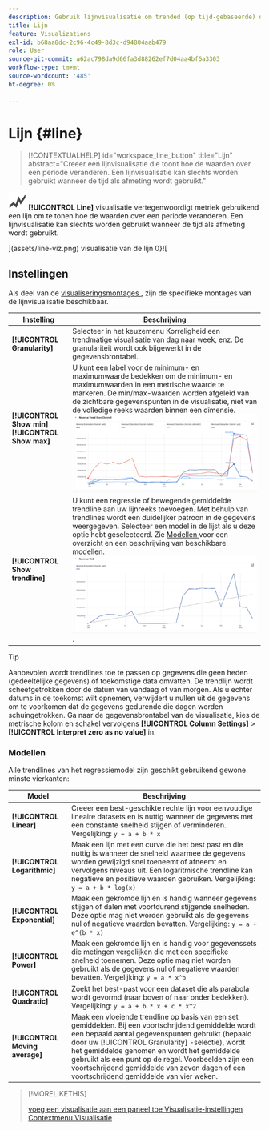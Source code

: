 ```yaml
---
description: Gebruik lijnvisualisatie om trended (op tijd-gebaseerde) datasets te schilderen
title: Lijn
feature: Visualizations
exl-id: b68aa8dc-2c96-4c49-8d3c-d94804aab479
role: User
source-git-commit: a62ac798da9d66fa3d88262ef7d04aa4bf6a3303
workflow-type: tm+mt
source-wordcount: '485'
ht-degree: 0%

---
```


# Lijn {#line}

<!-- markdownlint-disable MD034 -->

>[!CONTEXTUALHELP]
>id="workspace_line_button"
>title="Lijn"
>abstract="Creeer een lijnvisualisatie die toont hoe de waarden over een periode veranderen. Een lijnvisualisatie kan slechts worden gebruikt wanneer de tijd als afmeting wordt gebruikt."

<!-- markdownlint-enable MD034 -->


![ GraphTrend ](/help/assets/icons/GraphTrend.svg) **[!UICONTROL Line]** visualisatie vertegenwoordigt metriek gebruikend een lijn om te tonen hoe de waarden over een periode veranderen. Een lijnvisualisatie kan slechts worden gebruikt wanneer de tijd als afmeting wordt gebruikt.

<!--
>[!NOTE]
>
>The Line visualization soon feature [intelligent captions](/help/analysis-workspace/visualizations/intelligent-captions.md).

The Line visualization represents metrics using a line to show how values change over a period of time. A line chart can be used only when time is used as a dimension.
-->

](assets/line-viz.png) visualisatie van de lijn 0}![


## Instellingen

Als deel van de [ visualiseringsmontages ](freeform-analysis-visualizations.md#settings), zijn de specifieke montages van de lijnvisualisatie beschikbaar.

| Instelling | Beschrijving |
|---|---|
| **[!UICONTROL Granularity]** | Selecteer in het keuzemenu Korreligheid een trendmatige visualisatie van dag naar week, enz. De granulariteit wordt ook bijgewerkt in de gegevensbrontabel. |
| **[!UICONTROL Show min]** <br/>**[!UICONTROL Show max]** | U kunt een label voor de minimum- en maximumwaarde bedekken om de minimum- en maximumwaarden in een metrische waarde te markeren. De min/max-waarden worden afgeleid van de zichtbare gegevenspunten in de visualisatie, niet van de volledige reeks waarden binnen een dimensie.<br/>![ een bedekking met het minimum en maximumwaardeetiket.](assets/min-max-labels.png) |
| **[!UICONTROL Show trendline]** | U kunt een regressie of bewegende gemiddelde trendline aan uw lijnreeks toevoegen. Met behulp van trendlines wordt een duidelijker patroon in de gegevens weergegeven. Selecteer een model in de lijst als u deze optie hebt geselecteerd. Zie [ Modellen ](#models) voor een overzicht en een beschrijving van beschikbare modellen.<br/>![ Lineaire trendline ](assets/show-linear-trendline.png). |

>[!TIP]
>
>Aanbevolen wordt trendlines toe te passen op gegevens die geen heden (gedeeltelijke gegevens) of toekomstige data omvatten. De trendlijn wordt scheefgetrokken door de datum van vandaag of van morgen. Als u echter datums in de toekomst wilt opnemen, verwijdert u nullen uit de gegevens om te voorkomen dat de gegevens gedurende die dagen worden schuingetrokken. Ga naar de gegevensbrontabel van de visualisatie, kies de metrische kolom en schakel vervolgens **[!UICONTROL Column Settings]** > **[!UICONTROL Interpret zero as no value]** in.



### Modellen

Alle trendlines van het regressiemodel zijn geschikt gebruikend gewone minste vierkanten:

| Model | Beschrijving |
| --- | --- |
| **[!UICONTROL Linear]** | Creeer een best-geschikte rechte lijn voor eenvoudige lineaire datasets en is nuttig wanneer de gegevens met een constante snelheid stijgen of verminderen. Vergelijking: `y = a + b * x` |
| **[!UICONTROL Logarithmic]** | Maak een lijn met een curve die het best past en die nuttig is wanneer de snelheid waarmee de gegevens worden gewijzigd snel toeneemt of afneemt en vervolgens niveaus uit. Een logaritmische trendline kan negatieve en positieve waarden gebruiken. Vergelijking: `y = a + b * log(x)` |
| **[!UICONTROL Exponential]** | Maak een gekromde lijn en is handig wanneer gegevens stijgen of dalen met voortdurend stijgende snelheden. Deze optie mag niet worden gebruikt als de gegevens nul of negatieve waarden bevatten. Vergelijking: `y = a + e^(b * x)` |
| **[!UICONTROL Power]** | Maak een gekromde lijn en is handig voor gegevenssets die metingen vergelijken die met een specifieke snelheid toenemen. Deze optie mag niet worden gebruikt als de gegevens nul of negatieve waarden bevatten. Vergelijking: `y = a * x^b` |
| **[!UICONTROL Quadratic]** | Zoekt het best-past voor een dataset die als parabola wordt gevormd (naar boven of naar onder bedekken). Vergelijking: `y = a + b * x + c * x^2` |
| **[!UICONTROL Moving average]** | Maak een vloeiende trendline op basis van een set gemiddelden. Bij een voortschrijdend gemiddelde wordt een bepaald aantal gegevenspunten gebruikt (bepaald door uw [!UICONTROL Granularity] -selectie), wordt het gemiddelde genomen en wordt het gemiddelde gebruikt als een punt op de regel. Voorbeelden zijn een voortschrijdend gemiddelde van zeven dagen of een voortschrijdend gemiddelde van vier weken. |

>[!MORELIKETHIS]
>
>[ voeg een visualisatie aan een paneel toe ](/help/analysis-workspace/visualizations/freeform-analysis-visualizations.md#add-visualizations-to-a-panel)
>[Visualisatie-instellingen ](/help/analysis-workspace/visualizations/freeform-analysis-visualizations.md#settings)
>[Contextmenu Visualisatie ](/help/analysis-workspace/visualizations/freeform-analysis-visualizations.md#context-menu)
>

